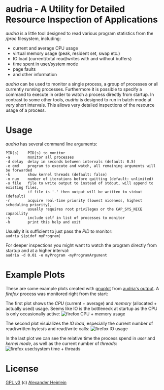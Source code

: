 # audria - A Utility for Detailed Resource Inspection of Applications

*audria* is a little tool designed to read various program statistics from the */proc* filesystem, including:
  * current and average CPU usage
  * virtual memory usage (peak, resident set, swap etc.)
  * IO load (current/total read/writes with and without buffers)
  * time spent in user/system mode
  * page faults
  * and other information

*audria* can be used to monitor a single process, a group of processes or all currently running processes.
Furthermore it is possible to specify a command to execute in order to watch a process directly from startup.
In contrast to some other tools, *audria* is designed to run in batch mode at very short intervals.
This allows very detailed inspections of the resource usage of a process.

# Usage

*audria* has several command line arguments:

    PID(s)    PID(s) to monitor
    -a        monitor all processes
    -d delay  delay in seconds between intervals (default: 0.5)
    -e cmd    program to execute and watch, all remaining arguments will be forwarded
    -k        show kernel threads (default: false)
    -n num    number of iterations before quitting (default: unlimited)
    -o file   file to write output to instead of stdout, will append to existing files,
              if file is '-' then output will be written to stdout (default)
    -r        acquire real-time priority (lowest niceness, highest scheduling priority),
              usually requires root privileges or the CAP_SYS_NICE capability
    -s        include self in list of processes to monitor
    -h        print this help and exit

Usually it is sufficient to just pass the *PID* to monitor:  
`audria $(pidof myProgram)`

For deeper inspections you might want to watch the program directly from startup and at a higher interval:  
`audria -d 0.01 -e myProgram -myProgramArgument`

# Example Plots
These are some example plots created with [gnuplot](http://gnuplot.sourceforge.net/) from [audria's output](https://raw.github.com/scaidermern/audria/master/plots/profile_firefox.txt).
A *firefox* process was monitored right from the start:

The first plot shows the *CPU* (current + average) and *memory* (allocated + actually used) usage.
Seems like IO is the bottleneck at startup as the CPU is only occasionally active:
![firefox CPU + memory usage](https://raw.github.com/scaidermern/audria/master/plots/profile_firefox_cpu+mem.png)

The second plot visuializes the *IO load*, especially the current number of read/written bytes/s and read/write calls: 
![firefox IO usage](https://raw.github.com/scaidermern/audria/master/plots/profile_firefox_io.png)

In the last plot we can see the relative time the process spend in *user* and *kernel mode*, as well as the current number of *threads*:
![firefox user/system time + threads](https://raw.github.com/scaidermern/audria/master/plots/profile_firefox_utime+stime.png)

# License   
[GPL v3](http://www.gnu.org/licenses/gpl.html)
(c) [Alexander Heinlein](http://choerbaert.org)
